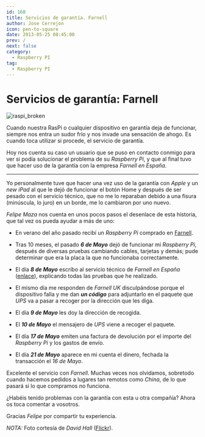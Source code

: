 ```yaml
---
id: 168
title: Servicios de garantía. Farnell
author: Jose Cerrejon
icon: pen-to-square
date: 2013-05-25 08:45:00
prev: /
next: false
category:
  - Raspberry PI
tag:
  - Raspberry PI
---
```


# Servicios de garantía: Farnell

![raspi_broken](/images/raspi_broken.jpg)

Cuando nuestra RasPi o cualquier dispositivo en garantía deja de funcionar, siempre nos entra un sudor frío y nos invade una sensación de ahogo. Es cuando toca utilizar si procede, el servicio de garantía.

Hoy nos cuenta su caso un usuario que se puso en contacto conmigo para ver si podía solucionar el problema de su *Raspberry Pi*, y que al final tuvo que hacer uso de la garantía con la empresa *Farnell en España*.

- - -
Yo personalmente tuve que hacer una vez uso de la garantía con *Apple* y un *new iPad* al que le dejó de funcionar el botón Home y después de ser pesado con el servicio técnico, que no me lo reparaban debido a una fisura (minúscula, lo juro) en un borde, me lo cambiaron por uno nuevo. 

*Felipe Maza* nos cuenta en unos pocos pasos el desenlace de esta historia, que tal vez os pueda ayudar a más de uno:

* En verano del año pasado recibí un *Raspberry Pi* comprado en [Farnell](http://www.farnell.com/).

* Tras 10 meses, el pasado ***6 de Mayo*** dejó de funcionar mi *Raspberry Pi*, después de diversas pruebas cambiando cables, tarjetas y demás; pude determinar que era la placa la que no funcionaba correctamente.

* El día ***8 de Mayo*** escribo al servicio técnico de *Farnell en España* ([enlace](http://es.farnell.com/jsp/support/support.jsp?formpage=farnell/es_ES/support/webhelp/returnaproduct.jsp)), explicando todas las pruebas que he realizado.

* El mismo día me responden de *Farnell UK* disculpándose porque el dispositivo falla y me dan ***un código*** para adjuntarlo en el paquete que *UPS* va a pasar a recoger por la dirección que les diga.

* El día ***9 de Mayo*** les doy la dirección de recogida.

* El ***10 de Mayo*** el mensajero de *UPS* viene a recoger el paquete.

* El día ***17 de Mayo*** emiten una factura de devolución por el importe del *Raspberry Pi* y los gastos de envío.

* El día ***21 de Mayo*** aparece en mi cuenta el dinero, fechada la transacción el *16 de Mayo*.

Excelente el servicio con *Farnell*. Muchas veces nos olvidamos, sobretodo cuando hacemos pedidos a lugares tan remotos como *China*, de lo que pasará si lo que compramos no funciona.

¿Habéis tenido problemas con la garantía con esta u otra compañía? Ahora os toca comentar a vosotros.

Gracias *Felipe* por compartir tu experiencia.

*NOTA:* Foto cortesía de *David Hall* ([Flickr](http://www.flickr.com/photos/moonhouse/7593180172/in/photostream/)).
